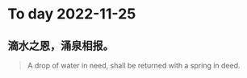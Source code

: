 
# To day 2022-11-25


## 滴水之恩，涌泉相报。
> A drop of water in need, shall be returned with a spring in deed.

    